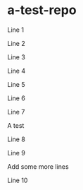 # a-test-repo

Line 1

Line 2

Line 3

Line 4

Line 5

Line 6

Line 7

A test

Line 8

Line 9

Add some more lines

Line 10

